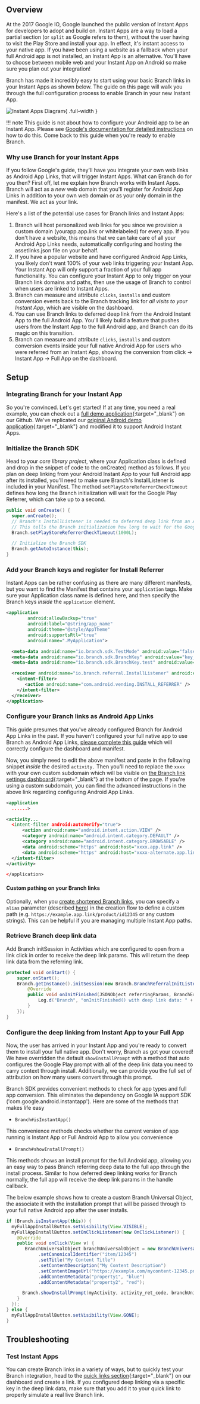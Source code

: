 ## Overview

At the 2017 Google IO, Google launched the public version of Instant Apps for developers to adopt and build on. Instant Apps are a way to load a partial section (or `split` as Google refers to them), without the user having to visit the Play Store and install your app. In effect, it's instant access to your native app. If you have been using a website as a fallback when your full Android app is not installed, an Instant App is an alternative. You'll have to choose between mobile web and your Instant App on Android so make sure you plan out your integration!

Branch has made it incredibly easy to start using your basic Branch links in your Instant Apps as shown below. The guide on this page will walk you through the full configuration process to enable Branch in your new Instant App.

![Instant Apps Diagram](/_assets/img/pages/app-to-app/android-instant-apps/android_instant_apps.png){ .full-width }

!!! note
 	This guide is not about how to configure your Android app to be an Instant App. Please see [Google's documentation for detailed instructions](https://developer.android.com/topic/instant-apps/index.html) on how to do this. Come back to this guide when you're ready to enable Branch.

### Why use Branch for your Instant Apps

If you follow Google's guide, they'll have you integrate your own web links as Android App Links, that will trigger Instant Apps. What can Branch do for you then? First off, let me explain how Branch works with Instant Apps. Branch will act as a _new_ web domain that you'll register for Android App Links in addition to your own web domain or as your only domain in the manifest. We act as your link.

Here's a list of the potential use cases for Branch links and Instant Apps:

1. Branch will host personalized web links for you since we provision a custom domain (yourapp.app.link or whitelabeled) for every app. If you don't have a website, this means that we can take care of all your Android App Links needs, automatically configuring and hosting the assetlinks.json file on your behalf.
2. If you have a popular website and have configured Android App Links, you likely don't want 100% of your web links triggering your Instant App. Your Instant App will only support a fraction of your full app functionality. You can configure your Instant App to only trigger on your Branch link domains and paths, then use the usage of Branch to control when users are linked to Instant Apps.
3. Branch can measure and attribute `clicks`, `installs` and custom conversion events back to the Branch tracking link for _all visits to your Instant App_, which are visible on the dashboard.
4. You can use Branch links to deferred deep link from the Android Instant App to the full Android App. You'll likely build a feature that pushes users from the Instant App to the full Android app, and Branch can do its magic on this transition.
5. Branch can measure and attribute `clicks`, `installs` and custom conversion events inside your full native Android App for users who were referred from an Instant App, showing the conversion from click -> Instant App -> Full App on the dashboard.

## Setup

### Integrating Branch for your Instant App

So you're convinced. Let's get started! If at any time, you need a real example, you can check out a [full demo application](https://github.com/BranchMetrics/Branch-Monster-Factory-Example-Android-Instant-Apps){:target="\_blank"} on our Github. We've replicated our [original Android demo application](https://github.com/BranchMetrics/Branch-Example-Deep-Linking-Branchster-Android){:target="\_blank"} and modified it to support Android Instant Apps.

### Initialize the Branch SDK

Head to your _core library project_, where your Application class is defined and drop in the snippet of code to the onCreate() method as follows. If you plan on deep linking from your Android Instant App to your full Android app after its installed, you'll need to make sure Branch's InstallListener is included in your Manifest. The method `setPlayStoreReferrerCheckTimeout` defines how long the Branch initialization will wait for the Google Play Referrer, which can take up to a second.

``` java
public void onCreate() {
  super.onCreate();
  // Branch's InstallListener is needed to deferred deep link from an Android Instant App to a full app
  // This tells the Branch initialization how long to wait for the Google Play Referrer before proceeding. (Default: 1 second)
  Branch.setPlayStoreReferrerCheckTimeout(1000L);

  // Initialize the Branch SDK
  Branch.getAutoInstance(this);
}
```

### Add your Branch keys and register for Install Referrer

Instant Apps can be rather confusing as there are many different manifests, but you want to find the Manifest that contains your `application` tags. Make sure your Application class name is defined here, and then specify the Branch keys _inside_ the `application` element.

``` xml
<application
        android:allowBackup="true"
        android:label="@string/app_name"
        android:theme="@style/AppTheme"
        android:supportsRtl="true"
        android:name=".MyApplication">

  <meta-data android:name="io.branch.sdk.TestMode" android:value="false" /> <!-- Set to true to use Branch_Test_Key -->
  <meta-data android:name="io.branch.sdk.BranchKey" android:value="key_live_my_live_key" />
  <meta-data android:name="io.branch.sdk.BranchKey.test" android:value="key_test_my_test_key" />

  <receiver android:name="io.branch.referral.InstallListener" android:exported="true">
    <intent-filter>
       <action android:name="com.android.vending.INSTALL_REFERRER" />
    </intent-filter>
  </receiver>
</application>
```

### Configure your Branch links as Android App Links

This guide presumes that you've already configured Branch for Android App Links in the past. If you haven't configured your full native app to use Branch as Android App Links, [please complete this guide](/apps/universal-app-links/) which will correctly configure the dashboard and manifest.

Now, you simply need to edit the above manifest and paste in the following snippet _inside_ the desired `activity.` Then you'll need to replace the `xxxx` with your own custom subdomain which will be visible on [the Branch link settings dashboard](https://dashboard.branch.io/link-settings){:target="\_blank"} at the bottom of the page. If you're using a custom subdomain, you can find the advanced instructions in the above link regarding configuring Android App Links.

``` xml
<application
  ......>

<activity...
  <intent-filter android:autoVerify="true">
      <action android:name="android.intent.action.VIEW" />
      <category android:name="android.intent.category.DEFAULT" />
      <category android:name="android.intent.category.BROWSABLE" />
      <data android:scheme="https" android:host="xxxx.app.link" />
      <data android:scheme="https" android:host="xxxx-alternate.app.link" />
  </intent-filter>
</activity>

</application>
```

#### Custom pathing on your Branch links

Optionally, when you [create shortened Branch links](/links/integrate/#create-deep-links), you can specify a `alias` parameter (described [here](/links/integrate/#link-appearance)) in the creation flow to define a custom path (e.g. `https://example.app.link/product/id12345` or any custom strings). This can be helpful if you are managing multiple Instant App paths.

### Retrieve Branch deep link data

Add Branch initSession in Activities which are configured to open from a link click in order to receive the deep link params. This will return the deep link data from the referring link.

``` java
protected void onStart() {
	super.onStart();
	Branch.getInstance().initSession(new Branch.BranchReferralInitListener() {
		@Override
		public void onInitFinished(JSONObject referringParams, BranchError error) {
			Log.d("Branch", "onInitFinished() with deep link data: " + referringParams);
		}
	});
}
```
### Configure the deep linking from Instant App to your Full App

Now, the user has arrived in your Instant App and you're ready to convert them to install your full native app. Don't worry, Branch as got your covered! We have overridden the default `showInstallPrompt` with a method that auto configures the Google Play prompt with all of the deep link data you need to carry context through install. Additionally, we can provide you the full set of attribution on how many users convert through this prompt.

Branch SDK provides convenient methods to check for app types and full app conversion. This eliminates the dependency on Google IA support SDK ('com.google.android.instantapp'). Here are some of the methods that makes life easy

- `Branch#isInstantApp()`

This convenience methods checks whether the current version of app running is Instant App or Full Android App to allow you convenience

- `Branch#showInstallPrompt()`

This methods shows an install prompt for the full Android app, allowing you an easy way to pass Branch referring deep data to the full app through the install process. Similar to how deferred deep linking works for Branch normally, the full app will receive the deep link params in the handle callback.

The below example shows how to create a custom Branch Universal Object, the associate it with the installation prompt that will be passed through to your full native Android app after the user installs.

``` java
if (Branch.isInstantApp(this)) {
  myFullAppInstallButton.setVisibility(View.VISIBLE);
  myFullAppInstallButton.setOnClickListener(new OnClickListener() {
    @Override
    public void onClick(View v) {
       BranchUniversalObject branchUniversalObject = new BranchUniversalObject()
            .setCanonicalIdentifier("item/12345")
            .setTitle("My Content Title")
            .setContentDescription("My Content Description")
            .setContentImageUrl("https://example.com/mycontent-12345.png")
            .addContentMetadata("property1", "blue")
            .addContentMetadata("property2", "red");

      Branch.showInstallPrompt(myActivity, activity_ret_code, branchUniversalObject);
    }
  });
} else {
  myFullAppInstallButton.setVisibility(View.GONE);
}
```

## Troubleshooting

### Test Instant Apps

You can create Branch links in a variety of ways, but to quickly test your Branch integration, head to the [quick links section](https://dashboard.branch.io/quick-links){:target="\_blank"} on our dashboard and create a link. If you configured deep linking via a specific key in the deep link data, make sure that you add it to your quick link to properly simulate a real live Branch link.
